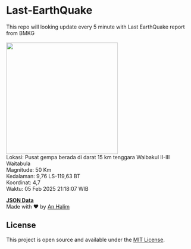# Last-EarthQuake
This repo will looking update every 5 minute with Last EarthQuake report from BMKG
<br>
<br>
<img src="undefined" width="300"/>
<br>
Lokasi: Pusat gempa berada di darat 15 km tenggara Waibakul  II-III Waitabula <br>
Magnitude: 50 Km <br>
Kedalaman: 9,76 LS-119,63 BT <br>
Koordinat: 4,7 <br>
Waktu: 05 Feb 2025 21:18:07 WIB <br>

<a href="./data/data.json">**JSON Data**</a>
<br>
Made with ❤️ by <a href="https://github.com/an-halim">An Halim</a>
## License

This project is open source and available under the [MIT License](LICENSE).
